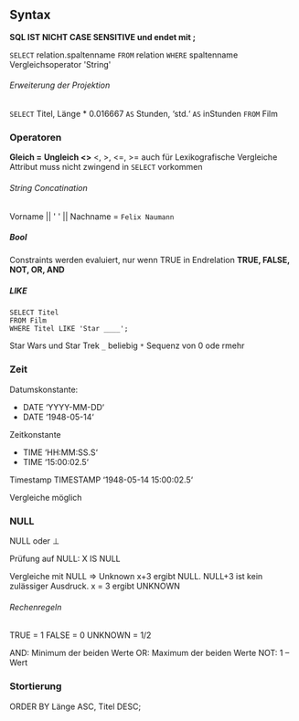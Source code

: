 ## Syntax
**SQL IST NICHT CASE SENSITIVE und endet mit ;**

`SELECT` relation.spaltenname
`FROM` relation
`WHERE` spaltenname Vergleichsoperator 'String'

###### Erweiterung der Projektion
``SELECT`` Titel, Länge * 0.016667 ``AS`` Stunden, ‘std.‘ ``AS`` inStunden
``FROM`` Film

### Operatoren
**Gleich =**
**Ungleich <>**
<, >, <=, >=
auch für Lexikografische Vergleiche
Attribut muss nicht zwingend in `SELECT` vorkommen
###### String Concatination
Vorname || ' ' || Nachname = `Felix Naumann`

##### Bool
Constraints werden evaluiert, nur wenn TRUE in Endrelation
**TRUE, FALSE, NOT, OR, AND**

##### LIKE
```
SELECT Titel
FROM Film
WHERE Titel LIKE 'Star ____';
```
Star Wars und Star Trek
`_` beliebig
`*` Sequenz von 0 ode rmehr

### Zeit
Datumskonstante:
- DATE ‘YYYY-MM-DD‘
- DATE ‘1948-05-14‘

Zeitkonstante
- TIME ‘HH:MM:SS.S‘
- TIME ‘15:00:02.5‘

Timestamp
TIMESTAMP ‘1948-05-14 15:00:02.5‘

Vergleiche möglich

### NULL
NULL oder ⊥

Prüfung auf NULL:
X IS NULL

Vergleiche mit NULL => Unknown
x+3 ergibt NULL.
NULL+3 ist kein zulässiger Ausdruck.
x = 3 ergibt UNKNOWN

###### Rechenregeln
TRUE = 1
FALSE = 0
UNKNOWN = 1/2

AND: Minimum der beiden Werte
OR: Maximum der beiden Werte
NOT: 1 – Wert

### Stortierung
ORDER BY Länge ASC, Titel DESC;